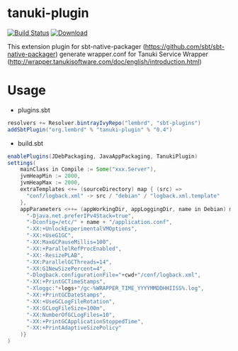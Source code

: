 # tanuki-plugin
[![Build Status](https://travis-ci.org/lembrd/tanuki-plugin.svg)](https://travis-ci.org/lembrd/tanuki-plugin)
[![Download](https://api.bintray.com/packages/lembrd/sbt-plugins/tanuki-plugin/images/download.svg) ](https://bintray.com/lembrd/sbt-plugins/tanuki-plugin/_latestVersion)

This extension plugin for sbt-native-packager (https://github.com/sbt/sbt-native-packager) 
generate wrapper.conf for Tanuki Service Wrapper (http://wrapper.tanukisoftware.com/doc/english/introduction.html)

# Usage

* plugins.sbt
```scala
resolvers += Resolver.bintrayIvyRepo("lembrd", "sbt-plugins")
addSbtPlugin("org.lembrd" % "tanuki-plugin" % "0.4")
```
* build.sbt
```scala
enablePlugins(JDebPackaging, JavaAppPackaging, TanukiPlugin)
settings(
    mainClass in Compile := Some("xxx.Server"),
    jvmHeapMin := 2000,
    jvmHeapMax := 2000,
    extraTemplates <+= (sourceDirectory) map { (src) =>
      "conf/logback.xml" -> src / "debian" / "logback.xml.template"
    },
    appParameters <++= (appWorkingDir, appLoggingDir, name in Debian) map { (cwd, logs, name) => Seq(
      "-Djava.net.preferIPv4Stack=true",
      "-Dconfig=/etc/" + name + "/application.conf",
      "-XX:+UnlockExperimentalVMOptions",
      "-XX:+UseG1GC",
      "-XX:MaxGCPauseMillis=100",
      "-XX:+ParallelRefProcEnabled",
      "-XX:-ResizePLAB",
      "-XX:ParallelGCThreads=14",
      "-XX:G1NewSizePercent=4",
      "-Dlogback.configurationFile="+cwd+"/conf/logback.xml",
      "-XX:+PrintGCTimeStamps",
      "-Xloggc:"+logs+"/gc-%WRAPPER_TIME_YYYYMMDDHHIISS%.log",
      "-XX:+PrintGCDateStamps",
      "-XX:+UseGCLogFileRotation",
      "-XX:GCLogFileSize=100m",
      "-XX:NumberOfGCLogFiles=10",
      "-XX:+PrintGCApplicationStoppedTime",
      "-XX:+PrintAdaptiveSizePolicy"
    )}
)
```